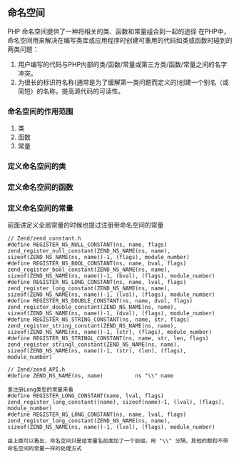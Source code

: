 ## 命名空间
PHP 命名空间提供了一种将相关的类、函数和常量组合到一起的途径
在PHP中，命名空间用来解决在编写类库或应用程序时创建可重用的代码如类或函数时碰到的两类问题：
1. 用户编写的代码与PHP内部的类/函数/常量或第三方类/函数/常量之间的名字冲突。
2. 为很长的标识符名称(通常是为了缓解第一类问题而定义的)创建一个别名（或简短）的名称，提高源代码的可读性。

### 命名空间的作用范围
1. 类
2. 函数
3. 常量

### 定义命名空间的类

### 定义命名空间的函数

### 定义命名空间的常量
前面讲定义全局常量的时候也提过注册带命名空间的常量
```
// Zend/zend_constant.h
#define REGISTER_NS_NULL_CONSTANT(ns, name, flags)  zend_register_null_constant(ZEND_NS_NAME(ns, name), sizeof(ZEND_NS_NAME(ns, name))-1, (flags), module_number)
#define REGISTER_NS_BOOL_CONSTANT(ns, name, bval, flags)  zend_register_bool_constant(ZEND_NS_NAME(ns, name), sizeof(ZEND_NS_NAME(ns, name))-1, (bval), (flags), module_number)
#define REGISTER_NS_LONG_CONSTANT(ns, name, lval, flags)  zend_register_long_constant(ZEND_NS_NAME(ns, name), sizeof(ZEND_NS_NAME(ns, name))-1, (lval), (flags), module_number)
#define REGISTER_NS_DOUBLE_CONSTANT(ns, name, dval, flags)  zend_register_double_constant(ZEND_NS_NAME(ns, name), sizeof(ZEND_NS_NAME(ns, name))-1, (dval), (flags), module_number)
#define REGISTER_NS_STRING_CONSTANT(ns, name, str, flags)  zend_register_string_constant(ZEND_NS_NAME(ns, name), sizeof(ZEND_NS_NAME(ns, name))-1, (str), (flags), module_number)
#define REGISTER_NS_STRINGL_CONSTANT(ns, name, str, len, flags)  zend_register_stringl_constant(ZEND_NS_NAME(ns, name), sizeof(ZEND_NS_NAME(ns, name))-1, (str), (len), (flags), module_number)

// Zend/zend_API.h
#define ZEND_NS_NAME(ns, name)			ns "\\" name

拿注册Long类型的常量来看
#define REGISTER_LONG_CONSTANT(name, lval, flags)  zend_register_long_constant((name), sizeof(name)-1, (lval), (flags), module_number)
#define REGISTER_NS_LONG_CONSTANT(ns, name, lval, flags)  zend_register_long_constant(ZEND_NS_NAME(ns, name), sizeof(ZEND_NS_NAME(ns, name))-1, (lval), (flags), module_number)

由上面可以看出，命名空间只是给常量名前面加了一个前缀，用 "\\" 分隔，其他的都和不带命名空间的常量一样的处理方式
```
